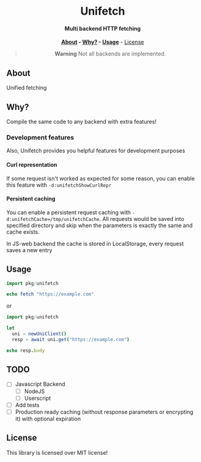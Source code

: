 <div align=center>

# Unifetch

#### Multi backend HTTP fetching

**[About](#about) - [Why?](#why) - [Usage](#usage)** - [License](#license)

> **Warning**
> Not all backends are implemented.

</div>

## About

Unified fetching

## Why?

Compile the same code to any backend with extra features!

### Development features

Also, Unifetch provides you helpful features for development purposes

#### Curl representation

If some request isn't worked as expected for some reason, you can enable this
feature with `-d:unifetchShowCurlRepr`

#### Persistent caching

You can enable a persistent request caching with `-d:unifetchCache=/tmp/unifetchCache`.
All requests would be saved into specified directory and skip when the parameters
is exactly the same and cache exists.

In JS-web backend the cache is stored in LocalStorage, every request saves a new
entry

## Usage

```nim
import pkg/unifetch

echo fetch "https://example.com"
```

or

```nim
import pkg/unifetch

let
  uni = newUniClient()
  resp = await uni.get("https://example.com")

echo resp.body
```

## TODO

- [ ] Javascript Backend
  - [ ] NodeJS
  - [ ] Userscript
- [ ] Add tests
- [ ] Production ready caching (without response parameters or encrypting it) with optional expiration

## License

This library is licensed over MIT license!
